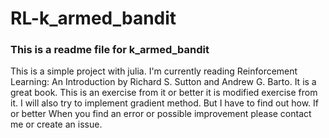 # RL-k_armed_bandit
### This is a readme file for k_armed_bandit
This is a simple project with julia.
I'm currently reading Reinforcement Learning: An Introduction by Richard S. Sutton and Andrew G. Barto.
It is a great book. This is an exercise from it or better it is modified exercise from it.
I will also try to implement gradient method. But I have to find out how.
If or better When you find an error or possible improvement please contact me or create an issue.
